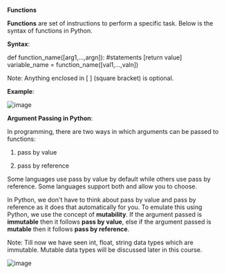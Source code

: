 **Functions**

**Functions** are set of instructions to perform a specific task. Below is the syntax of functions in Python.

**Syntax**:

def function_name([arg1,...,argn]): 
    #statements 
    [return value] 
variable_name = function_name([val1,...,valn])

Note: Anything enclosed in [ ] (square bracket) is optional.

**Example**:

![image](https://encrypted-tbn0.gstatic.com/images?q=tbn:ANd9GcRzEmGr-AXvAs1zEKLqlAaeVrMjYoYelepF-w&usqp=CAU)

**Argument Passing in Python**:

In programming, there are two ways in which arguments can be passed to functions: 

1. pass by value 

2. pass by reference

Some languages use pass by value by default while others use pass by reference. Some languages support both and allow you to choose.

In Python, we don't have to think about pass by value and pass by reference as it does that automatically for you. To emulate this using Python, we use the concept of **mutability**. If the argument passed is **immutable** then it follows **pass by value**, else if the argument passed is **mutable** then it follows **pass by reference**.

Note: Till now we have seen int, float, string data types which are immutable. Mutable data types will be discussed later in this course.

![image](https://i0.wp.com/www.realpythonproject.com/wp-content/uploads/2021/03/pass-by-reference-vs-pass-by-value-animation.gif?fit=500%2C270&ssl=1)

